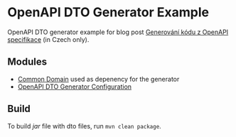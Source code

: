 # OpenAPI DTO Generator Example

OpenAPI DTO generator example for blog post
[Generování kódu z OpenAPI specifikace](https://blog.zvestov.cz/software%20development/2021/05/31/generovani-kodu-z-openAPI-specifikace.html) (in Czech only).

## Modules

- [Common Domain](blog-example-common-domain) used as depenency for the generator
- [OpenAPI DTO Generator Configuration](blog-example-openapi-generator-dto)

## Build

To build _jar_ file with dto files, run `mvn clean package`.